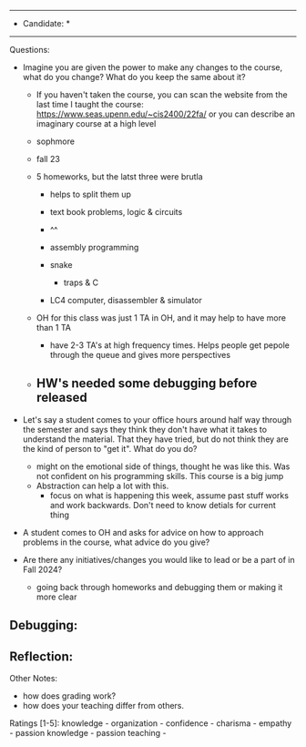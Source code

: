 ***************************
* Candidate:  *
***************************
Questions:
- Imagine you are given the power to make any changes to the course, what do you change? What do you keep the same about it?
  - If you haven't taken the course, you can scan the website from the last time I taught the course: https://www.seas.upenn.edu/~cis2400/22fa/ or you can describe an imaginary course at a high level

  - sophmore
  - fall 23

  - 5 homeworks, but the latst three were brutla
    - helps to split them up

    - text book problems, logic & circuits
    - ^^
    - assembly programming
    - snake
      - traps & C
    - LC4 computer, disassembler & simulator

  - OH for this class was just 1 TA in OH, and it may help to have more than 1 TA
    - have 2-3 TA's at high frequency times. Helps people get pepole through the queue and gives more perspectives

  - HW's needed some debugging before released
    - 

- Let's say a student comes to your office hours around half way through the semester and says they think they don't have what it takes to understand the material. That they have tried, but do not think they are the kind of person to "get it". What do you do?
  - might on the emotional side of things, thought he was like this. Was not confident on his programming skills. This course is a big jump
  - Abstraction can help a lot with this.
    - focus on what is happening this week, assume past stuff works and work backwards. Don't need to know detials for current thing

- A student comes to OH and asks for advice on how to approach problems in the course, what advice do you give?

- Are there any initiatives/changes you would like to lead or be a part of in Fall 2024?
  - going back through homeworks and debugging them or making it more clear

Debugging:
- 



Reflection:
- 



Other Notes:
- how does grading work?
- how does your teaching differ from others.


Ratings [1-5]:
knowledge         - 
organization      - 
confidence        - 
charisma          - 
empathy           - 
passion knowledge -
passion teaching  - 